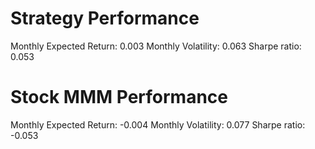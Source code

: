 # Strategy Performance
Monthly Expected Return: 0.003
Monthly Volatility: 0.063
Sharpe ratio: 0.053
# Stock MMM Performance
Monthly Expected Return: -0.004
Monthly Volatility: 0.077
Sharpe ratio: -0.053
